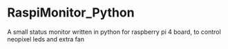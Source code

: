 # RaspiMonitor_Python
A small status monitor written in python for raspberry pi 4 board, to control neopixel leds and extra fan
